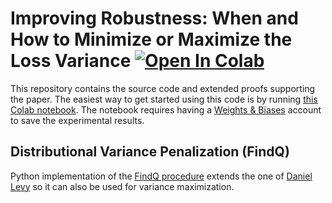 # Improving Robustness: When and How to Minimize or Maximize the Loss Variance [![Open In Colab](https://colab.research.google.com/assets/colab-badge.svg)](https://colab.research.google.com/github/valeriu-balaban/improving-robustness-with-variance-penalization/blob/main/improving_robustness_with_variance_penalization.ipynb)


This repository contains the source code and extended proofs supporting the paper. 
The easiest way to get started using this code is by running [this Colab notebook](https://colab.research.google.com/github/valeriu-balaban/improving-robustness-with-variance-penalization/blob/main/improving_robustness_with_variance_penalization.ipynb). The notebook requires having a [Weights & Biases](https://wandb.ai/) account to save the experimental results.

## Distributional Variance Penalization (FindQ)

Python implementation of the [FindQ procedure](https://github.com/valeriu-balaban/improving-robustness-with-variance-penalization/blob/07e0f3b8b530c3bada698a9da6e4defea7890507/robust_losses.py#L889) extends the one of [Daniel Levy](https://github.com/daniellevy/fast-dro) so it can also be used for variance maximization.


